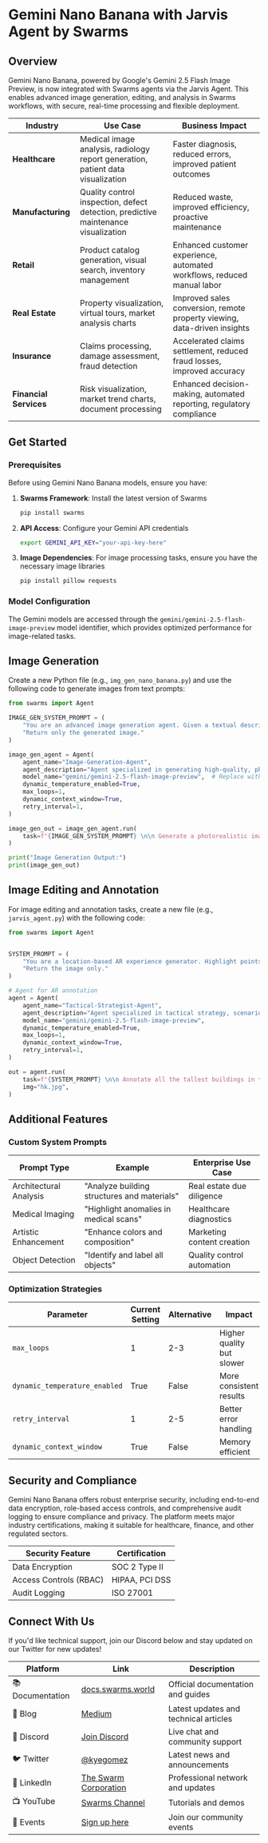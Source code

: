 # Gemini Nano Banana with Jarvis Agent by Swarms

## Overview

Gemini Nano Banana, powered by Google's Gemini 2.5 Flash Image Preview, is now integrated with Swarms agents via the Jarvis Agent. This enables advanced image generation, editing, and analysis in Swarms workflows, with secure, real-time processing and flexible deployment.

| Industry | Use Case | Business Impact |
|----------|----------|-----------------|
| **Healthcare** | Medical image analysis, radiology report generation, patient data visualization | Faster diagnosis, reduced errors, improved patient outcomes |
| **Manufacturing** | Quality control inspection, defect detection, predictive maintenance visualization | Reduced waste, improved efficiency, proactive maintenance |
| **Retail** | Product catalog generation, visual search, inventory management | Enhanced customer experience, automated workflows, reduced manual labor |
| **Real Estate** | Property visualization, virtual tours, market analysis charts | Improved sales conversion, remote property viewing, data-driven insights |
| **Insurance** | Claims processing, damage assessment, fraud detection | Accelerated claims settlement, reduced fraud losses, improved accuracy |
| **Financial Services** | Risk visualization, market trend charts, document processing | Enhanced decision-making, automated reporting, regulatory compliance |


## Get Started

### Prerequisites

Before using Gemini Nano Banana models, ensure you have:

1. **Swarms Framework**: Install the latest version of Swarms
   ```bash
   pip install swarms
   ```

2. **API Access**: Configure your Gemini API credentials
   ```bash
   export GEMINI_API_KEY="your-api-key-here"
   ```

3. **Image Dependencies**: For image processing tasks, ensure you have the necessary image libraries
   ```bash
   pip install pillow requests
   ```

### Model Configuration

The Gemini models are accessed through the `gemini/gemini-2.5-flash-image-preview` model identifier, which provides optimized performance for image-related tasks.

## Image Generation

Create a new Python file (e.g., `img_gen_nano_banana.py`) and use the following code to generate images from text prompts:

```python
from swarms import Agent

IMAGE_GEN_SYSTEM_PROMPT = (
    "You are an advanced image generation agent. Given a textual description, generate a high-quality, photorealistic image that matches the prompt. "
    "Return only the generated image."
)

image_gen_agent = Agent(
    agent_name="Image-Generation-Agent",
    agent_description="Agent specialized in generating high-quality, photorealistic images from textual prompts.",
    model_name="gemini/gemini-2.5-flash-image-preview",  # Replace with your preferred image generation model if available
    dynamic_temperature_enabled=True,
    max_loops=1,
    dynamic_context_window=True,
    retry_interval=1,
)

image_gen_out = image_gen_agent.run(
    task=f"{IMAGE_GEN_SYSTEM_PROMPT} \n\n Generate a photorealistic image of a futuristic city skyline at sunset.",
)

print("Image Generation Output:")
print(image_gen_out)
```


## Image Editing and Annotation

For image editing and annotation tasks, create a new file (e.g., `jarvis_agent.py`) with the following code:

```python
from swarms import Agent


SYSTEM_PROMPT = (
    "You are a location-based AR experience generator. Highlight points of interest in this image and annotate relevant information about it. "
    "Return the image only."
)

# Agent for AR annotation
agent = Agent(
    agent_name="Tactical-Strategist-Agent",
    agent_description="Agent specialized in tactical strategy, scenario analysis, and actionable recommendations for complex situations.",
    model_name="gemini/gemini-2.5-flash-image-preview",
    dynamic_temperature_enabled=True,
    max_loops=1,
    dynamic_context_window=True,
    retry_interval=1,
)

out = agent.run(
    task=f"{SYSTEM_PROMPT} \n\n Annotate all the tallest buildings in the image",
    img="hk.jpg",
)
```


## Additional Features


### Custom System Prompts

| Prompt Type | Example | Enterprise Use Case |
|-------------|---------|-------------------|
| Architectural Analysis | "Analyze building structures and materials" | Real estate due diligence |
| Medical Imaging | "Highlight anomalies in medical scans" | Healthcare diagnostics |
| Artistic Enhancement | "Enhance colors and composition" | Marketing content creation |
| Object Detection | "Identify and label all objects" | Quality control automation |

### Optimization Strategies

| Parameter | Current Setting | Alternative | Impact | Use Case |
|-----------|----------------|-------------|---------|----------|
| `max_loops` | 1 | 2-3 | Higher quality but slower | Complex image editing |
| `dynamic_temperature_enabled` | True | False | More consistent results | Production environments |
| `retry_interval` | 1 | 2-5 | Better error handling | Unstable connections |
| `dynamic_context_window` | True | False | Memory efficient | Large images |

## Security and Compliance

Gemini Nano Banana offers robust enterprise security, including end-to-end data encryption, role-based access controls, and comprehensive audit logging to ensure compliance and privacy. The platform meets major industry certifications, making it suitable for healthcare, finance, and other regulated sectors.

| Security Feature      | Certification         |
|----------------------|----------------------|
| Data Encryption      | SOC 2 Type II        |
| Access Controls (RBAC)| HIPAA, PCI DSS      |
| Audit Logging        | ISO 27001            |

## Connect With Us

If you'd like technical support, join our Discord below and stay updated on our Twitter for new updates!

| Platform | Link | Description |
|----------|------|-------------|
| 📚 Documentation | [docs.swarms.world](https://docs.swarms.world) | Official documentation and guides |
| 📝 Blog | [Medium](https://medium.com/@kyeg) | Latest updates and technical articles |
| 💬 Discord | [Join Discord](https://discord.gg/EamjgSaEQf) | Live chat and community support |
| 🐦 Twitter | [@kyegomez](https://twitter.com/kyegomez) | Latest news and announcements |
| 👥 LinkedIn | [The Swarm Corporation](https://www.linkedin.com/company/the-swarm-corporation) | Professional network and updates |
| 📺 YouTube | [Swarms Channel](https://www.youtube.com/channel/UC9yXyitkbU_WSy7bd_41SqQ) | Tutorials and demos |
| 🎫 Events | [Sign up here](https://lu.ma/5p2jnc2v) | Join our community events |